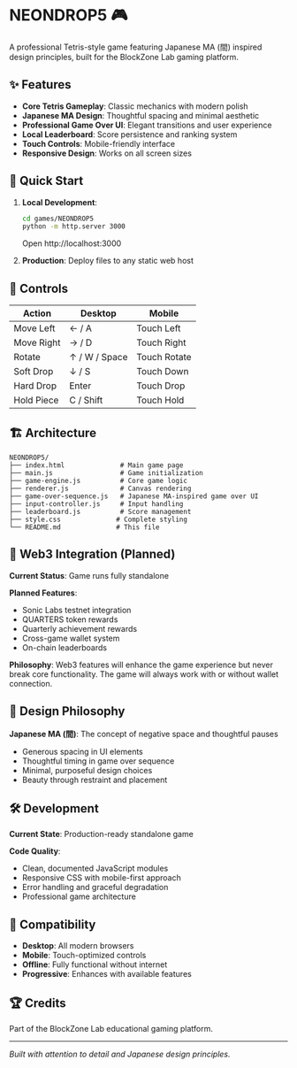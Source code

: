 # NEONDROP5 🎮

A professional Tetris-style game featuring Japanese MA (間) inspired design principles, built for the BlockZone Lab gaming platform.

## ✨ Features

- **Core Tetris Gameplay**: Classic mechanics with modern polish
- **Japanese MA Design**: Thoughtful spacing and minimal aesthetic 
- **Professional Game Over UI**: Elegant transitions and user experience
- **Local Leaderboard**: Score persistence and ranking system
- **Touch Controls**: Mobile-friendly interface
- **Responsive Design**: Works on all screen sizes

## 🚀 Quick Start

1. **Local Development**:
   ```bash
   cd games/NEONDROP5
   python -m http.server 3000
   ```
   Open http://localhost:3000

2. **Production**: Deploy files to any static web host

## 🎯 Controls

| Action | Desktop | Mobile |
|--------|---------|--------|
| Move Left | ← / A | Touch Left |
| Move Right | → / D | Touch Right |
| Rotate | ↑ / W / Space | Touch Rotate |
| Soft Drop | ↓ / S | Touch Down |
| Hard Drop | Enter | Touch Drop |
| Hold Piece | C / Shift | Touch Hold |

## 🏗️ Architecture

```
NEONDROP5/
├── index.html              # Main game page
├── main.js                 # Game initialization
├── game-engine.js          # Core game logic
├── renderer.js             # Canvas rendering
├── game-over-sequence.js   # Japanese MA-inspired game over UI
├── input-controller.js     # Input handling
├── leaderboard.js          # Score management
├── style.css              # Complete styling
└── README.md              # This file
```

## 🔮 Web3 Integration (Planned)

**Current Status**: Game runs fully standalone

**Planned Features**:
- Sonic Labs testnet integration
- QUARTERS token rewards
- Quarterly achievement rewards
- Cross-game wallet system
- On-chain leaderboards

**Philosophy**: Web3 features will enhance the game experience but never break core functionality. The game will always work with or without wallet connection.

## 🎨 Design Philosophy

**Japanese MA (間)**: The concept of negative space and thoughtful pauses
- Generous spacing in UI elements
- Thoughtful timing in game over sequence
- Minimal, purposeful design choices
- Beauty through restraint and placement

## 🛠️ Development

**Current State**: Production-ready standalone game

**Code Quality**:
- Clean, documented JavaScript modules
- Responsive CSS with mobile-first approach
- Error handling and graceful degradation
- Professional game architecture

## 📱 Compatibility

- **Desktop**: All modern browsers
- **Mobile**: Touch-optimized controls
- **Offline**: Fully functional without internet
- **Progressive**: Enhances with available features

## 🏆 Credits

Part of the BlockZone Lab educational gaming platform.

---

*Built with attention to detail and Japanese design principles.*
